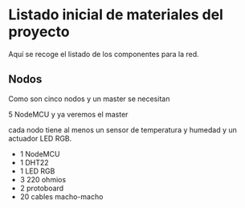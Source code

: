 # Listado inicial de materiales del proyecto

Aquí se recoge el listado de los componentes para la red.

## Nodos

Como son cinco nodos y un master se necesitan 

5 NodeMCU y ya veremos el master

cada nodo tiene al menos un sensor de temperatura y humedad y un actuador LED RGB.

- 1 NodeMCU
- 1 DHT22
- 1 LED RGB
- 3 220 ohmios
- 2 protoboard
- 20 cables macho-macho


